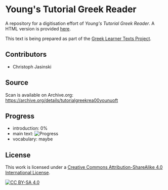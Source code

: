 # Young's Tutorial Greek Reader

A repository for a digitisation effort of _Young's Tutorial Greek Reader_. A HTML version is provided [here](https://sleeptillseven.github.io/youngs-tutorial-greek-reader/).

This text is being prepared as part of the [Greek Learner Texts Project](https://greek-learner-texts.org/).

## Contributors

* Christoph Jasinski

## Source

Scan is available on Archive.org: https://archive.org/details/tutorialgreekrea00younuoft

## Progress

* introduction: 0%
* main text: ![Progress](https://progress-bar.dev/95/)
* vocabulary: maybe

## License

This work is licensed under a [Creative Commons Attribution-ShareAlike 4.0 International License](http://creativecommons.org/licenses/by-sa/4.0/).

[![CC BY-SA 4.0][cc-by-sa-image]][cc-by-sa]

[cc-by-sa]: http://creativecommons.org/licenses/by-sa/4.0/
[cc-by-sa-image]: https://licensebuttons.net/l/by-sa/4.0/88x31.png
[cc-by-sa-shield]: https://img.shields.io/badge/License-CC%20BY--SA%204.0-lightgrey.svg
